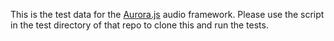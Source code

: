 This is the test data for the [Aurora.js](http://github.com/audiocogs/aurora.js) audio framework.
Please use the script in the test directory of that repo to clone this and run the tests.
